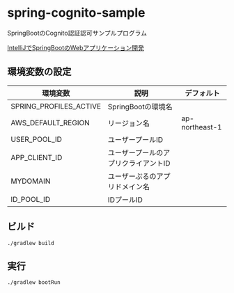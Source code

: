 # spring-cognito-sample

SpringBootのCognito認証認可サンプルプログラム

[IntelliJでSpringBootのWebアプリケーション開発](https://qiita.com/ykdevs/items/cb660473759937e0ee45)

## 環境変数の設定

|環境変数|説明|デフォルト|
|---|---|---|
|SPRING_PROFILES_ACTIVE|SpringBootの環境名||
|AWS_DEFAULT_REGION| リージョン名 | ap-northeast-1 |
|USER_POOL_ID|ユーザープールID||
|APP_CLIENT_ID|ユーザープールのアプリクライアントID| |
|MYDOMAIN|ユーザーぷるのアプリドメイン名| |
|ID_POOL_ID|IDプールID||


## ビルド

```shell
./gradlew build
```

## 実行

```shell
./gradlew bootRun
```